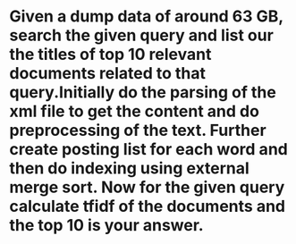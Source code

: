 # Given a dump data of around 63 GB, search the given query and list our the titles of top 10 relevant documents related to that query.Initially do the parsing of the xml file to get the content and do preprocessing of the text. Further create posting list for each word and then do indexing using external merge sort. Now for the given query calculate tfidf of the documents and the top 10 is your answer. 
